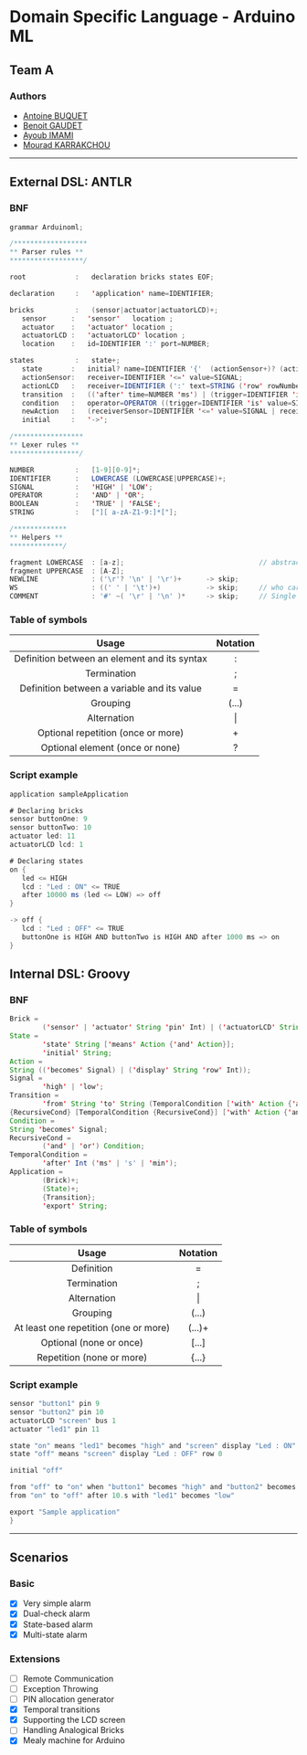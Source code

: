 # Domain Specific Language - Arduino ML

## Team A
### Authors
- [Antoine BUQUET](https://github.com/antoinebqt)
- [Benoit GAUDET](https://github.com/BenoitGAUDET38)
- [Ayoub IMAMI](https://github.com/AyoubIMAMI)
- [Mourad KARRAKCHOU](https://github.com/MouradKarrakchou)
---

## External DSL: ANTLR
### BNF
```java
grammar Arduinoml;

/******************
** Parser rules **
******************/

root            :   declaration bricks states EOF;

declaration     :   'application' name=IDENTIFIER;

bricks          :   (sensor|actuator|actuatorLCD)+;
   sensor      :   'sensor'   location ;
   actuator    :   'actuator' location ;
   actuatorLCD :   'actuatorLCD' location ;
   location    :   id=IDENTIFIER ':' port=NUMBER;

states          :   state+;
   state       :   initial? name=IDENTIFIER '{'  (actionSensor+)? (actionLCD+)? (transition+)?  '}';
   actionSensor:   receiver=IDENTIFIER '<=' value=SIGNAL;
   actionLCD   :   receiver=IDENTIFIER (':' text=STRING ('row' rowNumber=NUMBER)? )? '<=' isDisplayed=BOOLEAN;
   transition  :   (('after' time=NUMBER 'ms') | (trigger=IDENTIFIER 'is' value=SIGNAL )) (more=condition)? ('(' mealy=newAction ')')? '=>' next=IDENTIFIER ;
   condition   :   operator=OPERATOR ((trigger=IDENTIFIER 'is' value=SIGNAL) | ('after' time=NUMBER 'ms')) (more=condition)?;
   newAction   :   (receiverSensor=IDENTIFIER '<=' value=SIGNAL | receiverLCD=IDENTIFIER (':' text=STRING ('row' rowNumber=NUMBER)? )? '<=' isDisplayed=BOOLEAN) (', ' mealy=newAction)?;
   initial     :   '->';

/*****************
** Lexer rules **
*****************/

NUMBER          :   [1-9][0-9]*;
IDENTIFIER      :   LOWERCASE (LOWERCASE|UPPERCASE)+;
SIGNAL          :   'HIGH' | 'LOW';
OPERATOR        :   'AND' | 'OR';
BOOLEAN         :   'TRUE' | 'FALSE';
STRING          :   ["][ a-zA-Z1-9:]*["];

/*************
** Helpers **
*************/

fragment LOWERCASE  : [a-z];                                 // abstract rule, does not really exists
fragment UPPERCASE  : [A-Z];
NEWLINE             : ('\r'? '\n' | '\r')+      -> skip;
WS                  : ((' ' | '\t')+)           -> skip;     // who cares about whitespaces?
COMMENT             : '#' ~( '\r' | '\n' )*     -> skip;     // Single line comments, starting with a #
```
### Table of symbols
| Usage | Notation |
|:-----:|:--------:|
|   Definition between an element and its syntax    |    :      |
|   Termination                                     |     ;     |
|   Definition between a variable and its value     |     =     |
|   Grouping                                        |  (...)    |
|    Alternation                                    |     \|    |
|    Optional repetition (once or more)             |    +      |
|    Optional element (once or none)                |    ?      |
### Script example
```java
application sampleApplication

# Declaring bricks
sensor buttonOne: 9
sensor buttonTwo: 10
actuator led: 11
actuatorLCD lcd: 1

# Declaring states
on {
   led <= HIGH
   lcd : "Led : ON" <= TRUE
   after 10000 ms (led <= LOW) => off
}

-> off {
   lcd : "Led : OFF" <= TRUE
   buttonOne is HIGH AND buttonTwo is HIGH AND after 1000 ms => on
}
```
## Internal DSL: Groovy
### BNF
```java
Brick =
        ('sensor' | 'actuator' String 'pin' Int) | ('actuatorLCD' String 'bus' Int);
State =
        'state' String ['means' Action {'and' Action}];
        'initial' String;
Action =
String (('becomes' Signal) | ('display' String 'row' Int));
Signal =
        'high' | 'low';
Transition =
        'from' String 'to' String (TemporalCondition ['with' Action {'and' Action}] | 'when' Condition
{RecursiveCond} [TemporalCondition {RecursiveCond}] ['with' Action {'and' Action}]);
Condition =
String 'becomes' Signal;
RecursiveCond =
        ('and' | 'or') Condition;
TemporalCondition =
        'after' Int ('ms' | 's' | 'min');
Application =
        (Brick)+;
        (State)+;
        {Transition};
        'export' String;
```
### Table of symbols
|                 Usage                 |   Notation    |
|:-------------------------------------:|:-------------:|
|              Definition               |       =       |
|              Termination              |       ;       |
|              Alternation              |        \|     |
|               Grouping                |     (...)     |
| At least one repetition (one or more) |    (...)+     |
|        Optional (none or once)        |     [...]     |
|       Repetition (none or more)       |     {...}     |

### Script example
```java
sensor "button1" pin 9
sensor "button2" pin 10
actuatorLCD "screen" bus 1
actuator "led1" pin 11

state "on" means "led1" becomes "high" and "screen" display "Led : ON" row 0
state "off" means "screen" display "Led : OFF" row 0

initial "off"

from "off" to "on" when "button1" becomes "high" and "button2" becomes "high" after 1000.ms
from "on" to "off" after 10.s with "led1" becomes "low"

export "Sample application"
}
```
---
## Scenarios
### Basic
- [X] Very simple alarm
- [X] Dual-check alarm
- [X] State-based alarm
- [X] Multi-state alarm

### Extensions
- [ ] Remote Communication
- [ ] Exception Throwing
- [ ] PIN allocation generator
- [X] Temporal transitions
- [X] Supporting the LCD screen
- [ ] Handling Analogical Bricks
- [X] Mealy machine for Arduino
